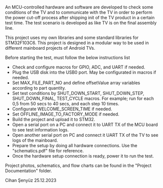 An MCU-controlled hardware and software are developed to check some conditions of the TV and to communicate with the TV in order to perform the power cut-off process after shipping init of the TV product in a certain test time. The test scenario is developed as like TV is on the final assembly line.

This project uses my own libraries and some standard libraries for STM32F103C6.
This project is designed in a modular way to be used in different mainboard projects of Android TVs.

Before starting the test, must follow the below instructions list
- Check and configure macros for GPIO, ADC, and UART if needed.
- Plug the USB disk into the USB0 port. May be configurated in macros if needed.
- Set MAX_FILE_PART_NO and define offsetValue array variables according to part quantity.
- Set test conditions by SHUT_DOWN_START, SHUT_DOWN_STEP, SHUT_DOWN_FINAL, TEST_CYCLE macros. For example; run for each 0,5 from 50 secs to 40 secs, and each step 10 times.
- Configurate WELCOME_SCREEN_TIME if needed.
- Set OFFLINE_IMAGE_TO_FACTORY_MODE if needed.
- Build the project and upload it to STM32.
- Open a serial port on a PC and connect it to UART TX of the MCU board to see test information logs.
- Open another serial port on PC and connect it UART TX of the TV to see logs of the mainboard.
- Prepare the setup by doing all hardware connections. Use the "schematics.pdf" file for reference.
- Once the hardware setup connection is ready, power it to run the test.

Project photos, schematics, and flow charts can be found in the "Project Documentation" folder.

Cihan Şenyüz
25.12.2023

